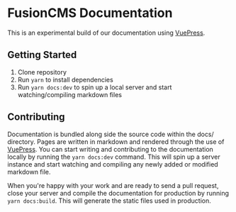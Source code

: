 # FusionCMS Documentation
This is an experimental build of our documentation using [VuePress](https://v1.vuepress.vuejs.org/).

## Getting Started
1. Clone repository
2. Run `yarn` to install dependencies
3. Run `yarn docs:dev` to spin up a local server and start watching/compiling markdown files

## Contributing
Documentation is bundled along side the source code within the docs/ directory. Pages are written in markdown and rendered through the use of [VuePress](https://v1.vuepress.vuejs.org/). You can start writing and contributing to the documentation locally by running the `yarn docs:dev` command. This will spin up a server instance and start watching and compiling any newly added or modified markdown file.

When you're happy with your work and are ready to send a pull request, close your server and compile the documentation for production by running `yarn docs:build`. This will generate the static files used in production.